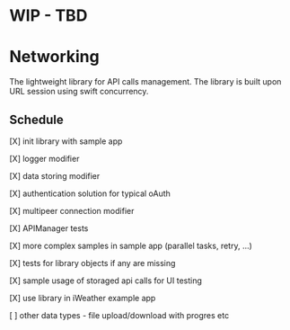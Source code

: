 # **WIP - TBD**

# Networking
The lightweight library for API calls management. The library is built upon URL session using swift concurrency.

## Schedule
  [X] init library with sample app

  [X] logger modifier

  [X] data storing modifier

  [X] authentication solution for typical oAuth

  [X] multipeer connection modifier
  
  [X] APIManager tests

  [X] more complex samples in sample app (parallel tasks, retry, ...)

  [X] tests for library objects if any are missing
  
  [X] sample usage of storaged api calls for UI testing
  
  [X] use library in iWeather example app
  
  [ ] other data types - file upload/download with progres etc
